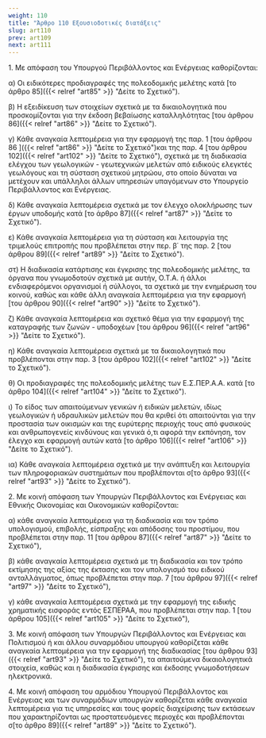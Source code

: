 ```yaml
---
weight: 110
title: "Άρθρο 110 Εξουσιοδοτικές διατάξεις"
slug: art110
prev: art109
next: art111
---
```


1\. Με απόφαση του Υπουργού Περιβάλλοντος και Ενέργειας καθορίζονται:

α) Οι ειδικότερες προδιαγραφές της πολεοδομικής μελέτης κατά [το άρθρο 85]({{< relref "art85" >}} "Δείτε το Σχετικό").

β) Η εξειδίκευση των στοιχείων σχετικά με τα δικαιολογητικά που προσκομίζονται για την έκδοση βεβαίωσης καταλληλότητας [του άρθρου 86]({{< relref "art86" >}} "Δείτε το Σχετικό").

γ) Κάθε αναγκαία λεπτομέρεια για την εφαρμογή της παρ. 1 [του άρθρου 86 ]({{< relref "art86" >}} "Δείτε το Σχετικό")και της παρ. 4 [του άρθρου 102]({{< relref "art102" >}} "Δείτε το Σχετικό"), σχετικά με τη διαδικασία ελέγχου των γεωλογικών - γεωτεχνικών μελετών από ειδικούς ελεγκτές γεωλόγους και τη σύσταση σχετικού μητρώου, στο οποίο δύναται να μετέχουν και υπάλληλοι άλλων υπηρεσιών υπαγόμενων στο Υπουργείο Περιβάλλοντος και Ενέργειας.

δ) Κάθε αναγκαία λεπτομέρεια σχετικά με τον έλεγχο ολοκλήρωσης των έργων υποδομής κατά [το άρθρο 87]({{< relref "art87" >}} "Δείτε το Σχετικό").

ε) Κάθε αναγκαία λεπτομέρεια για τη σύσταση και λειτουργία της τριμελούς επιτροπής που προβλέπεται στην περ. β΄ της παρ. 2 [του άρθρου 89]({{< relref "art89" >}} "Δείτε το Σχετικό").

στ) Η διαδικασία κατάρτισης και έγκρισης της πολεοδομικής μελέτης, τα όργανα που γνωμοδοτούν σχετικά με αυτήν, Ο.Τ.Α. ή άλλοι ενδιαφερόμενοι οργανισμοί ή σύλλογοι, τα σχετικά με την ενημέρωση του κοινού, καθώς και κάθε άλλη αναγκαία λεπτομέρεια για την εφαρμογή [του άρθρου 90]({{< relref "art90" >}} "Δείτε το Σχετικό").

ζ) Κάθε αναγκαία λεπτομέρεια και σχετικό θέμα για την εφαρμογή της καταγραφής των ζωνών - υποδοχέων [του άρθρου 96]({{< relref "art96" >}} "Δείτε το Σχετικό").

η) Κάθε αναγκαία λεπτομέρεια σχετικά με τα δικαιολογητικά που προβλέπονται στην παρ. 3 [του άρθρου 102]({{< relref "art102" >}} "Δείτε το Σχετικό").

θ) Οι προδιαγραφές της πολεοδομικής μελέτης των Ε.Σ.ΠΕΡ.Α.Α. κατά [το άρθρο 104]({{< relref "art104" >}} "Δείτε το Σχετικό").

ι) Το είδος των απαιτούμενων γενικών ή ειδικών μελετών, ιδίως γεωλογικών ή υδραυλικών μελετών που θα κριθεί ότι απαιτούνται για την προστασία των οικισμών και της ευρύτερης περιοχής τους από φυσικούς και ανθρωπογενείς κινδύνους και γενικά ό,τι αφορά την εκπόνηση, τον έλεγχο και εφαρμογή αυτών κατά [το άρθρο 106]({{< relref "art106" >}} "Δείτε το Σχετικό").

ια) Κάθε αναγκαία λεπτομέρεια σχετικά με την ανάπτυξη και λειτουργία των πληροφοριακών συστημάτων που προβλέπονται σ[το άρθρο 93]({{< relref "art93" >}} "Δείτε το Σχετικό").

2\. Με κοινή απόφαση των Υπουργών Περιβάλλοντος και Ενέργειας και Εθνικής Οικονομίας και Οικονομικών καθορίζονται:

α) κάθε αναγκαία λεπτομέρεια για τη διαδικασία και τον τρόπο υπολογισμού, επιβολής, είσπραξης και απόδοσης του προστίμου, που προβλέπεται στην παρ. 11 [του άρθρου 87]({{< relref "art87" >}} "Δείτε το Σχετικό"),

β) κάθε αναγκαία λεπτομέρεια σχετικά με τη διαδικασία και τον τρόπο εκτίμησης της αξίας της έκτασης και τον υπολογισμό του ειδικού ανταλλάγματος, όπως προβλέπεται στην παρ. 7 [του άρθρου 97]({{< relref "art97" >}} "Δείτε το Σχετικό"),

γ) κάθε αναγκαία λεπτομέρεια σχετικά με την εφαρμογή της ειδικής χρηματικής εισφοράς εντός ΕΣΠΕΡΑΑ, που προβλέπεται στην παρ. 1 [του άρθρου 105]({{< relref "art105" >}} "Δείτε το Σχετικό"),

3\. Με κοινή απόφαση των Υπουργών Περιβάλλοντος και Ενέργειας και Πολιτισμού ή και άλλου συναρμόδιου υπουργού καθορίζεται κάθε αναγκαία λεπτομέρεια για την εφαρμογή της διαδικασίας [του άρθρου 93]({{< relref "art93" >}} "Δείτε το Σχετικό"), τα απαιτούμενα δικαιολογητικά στοιχεία, καθώς και η διαδικασία έγκρισης και έκδοσης γνωμοδοτήσεων ηλεκτρονικά.

4\. Με κοινή απόφαση του αρμόδιου Υπουργού Περιβάλλοντος και Ενέργειας και των συναρμόδιων υπουργών καθορίζεται κάθε αναγκαία λεπτομέρεια για τις υπηρεσίες και τους φορείς διαχείρισης των εκτάσεων που χαρακτηρίζονται ως προστατευόμενες περιοχές και προβλέπονται σ[το άρθρο 89]({{< relref "art89" >}} "Δείτε το Σχετικό").


